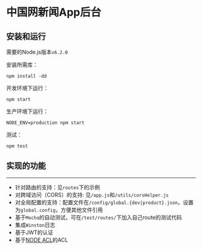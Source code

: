 # 中国网新闻App后台


## 安装和运行

需要的Node.js版本`v6.2.0`

安装所需库：

```
npm install -dd
```

开发环境下运行：

```
npm start
```

生产环境下运行：

```
NODE_ENV=production npm start
```

测试：

```
npm test
```

## 实现的功能
---

* 针对路由的支持：见`routes`下的示例
* 对跨域访问（CORS）的支持: 见`/app.js`和`/utils/corsHelper.js`
* 对全局配置的支持：配置文件在`/config/global.{dev|product}.json`，设置为`global.config`，方便其他文件引用
* 基于`Mocha`的自动测试，可在`/test/routes/`下加入自己route的测试代码
* 集成`Winston`日志
* 基于JWT的认证
* 基于[NODE ACL](https://github.com/OptimalBits/node_acl)的ACL



